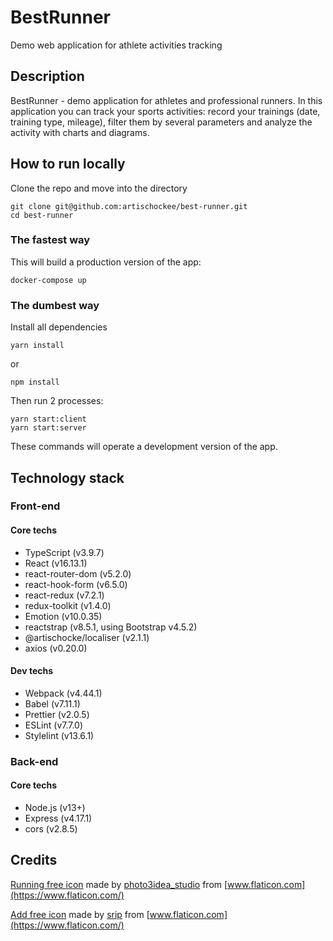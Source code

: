 # BestRunner

Demo web application for athlete activities tracking

## Description

BestRunner - demo application for athletes and professional runners. In this application you can track your sports activities: record your trainings (date, training type, mileage), filter them by several parameters and analyze the activity with charts and diagrams.

## How to run locally

Clone the repo and move into the directory

```
git clone git@github.com:artischockee/best-runner.git
cd best-runner
```

### The fastest way

This will build a production version of the app:

```
docker-compose up
```

### The dumbest way

Install all dependencies

```
yarn install
```

or

```
npm install
```

Then run 2 processes:

```
yarn start:client
yarn start:server
```

These commands will operate a development version of the app.

## Technology stack

### Front-end

#### Core techs

- TypeScript (v3.9.7)
- React (v16.13.1)
- react-router-dom (v5.2.0)
- react-hook-form (v6.5.0)
- react-redux (v7.2.1)
- redux-toolkit (v1.4.0)
- Emotion (v10.0.35)
- reactstrap (v8.5.1, using Bootstrap v4.5.2)
- @artischocke/localiser (v2.1.1)
- axios (v0.20.0)

#### Dev techs

- Webpack (v4.44.1)
- Babel (v7.11.1)
- Prettier (v2.0.5)
- ESLint (v7.7.0)
- Stylelint (v13.6.1)

### Back-end

#### Core techs

- Node.js (v13+)
- Express (v4.17.1)
- cors (v2.8.5)

## Credits

[Running free icon](https://www.flaticon.com/free-icon/running_1108758) made by [photo3idea_studio](https://www.flaticon.com/authors/photo3idea-studio) from [www.flaticon.com](https://www.flaticon.com/)

[Add free icon](https://www.flaticon.com/free-icon/add_1237946) made by [srip](https://www.flaticon.com/authors/srip) from [www.flaticon.com](https://www.flaticon.com/)
